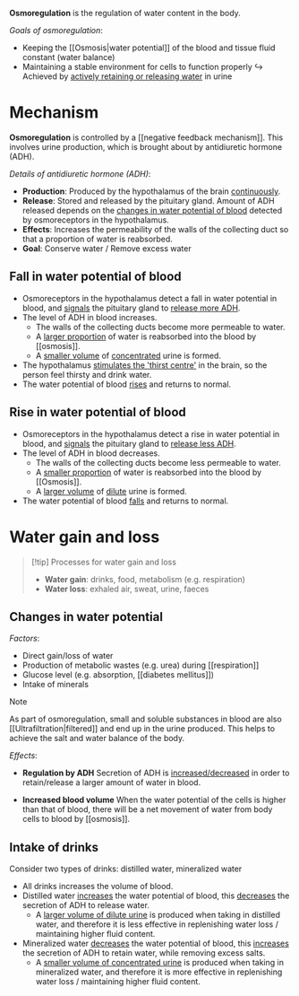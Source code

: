 **Osmoregulation** is the <span class="hi-green">regulation of water content</span> in the body.

*Goals of osmoregulation*:
- Keeping the [[Osmosis|water potential]] of the blood and tissue fluid constant (water balance)
- Maintaining a stable environment for cells to function properly
↪ Achieved by <u>actively retaining or releasing water</u> in urine

# Mechanism
**Osmoregulation** is controlled by a [[negative feedback mechanism]]. This involves urine production, which is brought about by <span class="hi-blue">antidiuretic hormone (ADH)</span>.

*Details of antidiuretic hormone (ADH)*:
- **Production**: <span class="hi-green">Produced</span> by the <span class="hi-blue">hypothalamus</span> of the brain <u>continuously</u>.
- **Release**: <span class="hi-green">Stored and released</span> by the <span class="hi-blue">pituitary gland</span>. Amount of ADH released depends on the <u>changes in water potential of blood</u> detected by <span class="hi-blue">osmoreceptors</span> in the hypothalamus.
- **Effects**: <span class="hi-green">Increases the permeability of the walls of the collecting duct</span> so that <span class="hi-green">a proportion of water is reabsorbed</span>.
- **Goal**: Conserve water / Remove excess water

## Fall in water potential of blood
- <span class="hi-blue">Osmoreceptors</span> in the <span class="hi-blue">hypothalamus</span> detect a fall in water potential in blood, and <u>signals</u> the <span class="hi-blue">pituitary gland</span> to <u>release more ADH</u>.
- The level of ADH in blood increases.
	- The <span class="hi-green">walls of the collecting ducts become more permeable to water</span>.
	- A <span class="hi-green"><u>larger proportion</u> of water is reabsorbed</span> into the blood by [[osmosis]].
	- A <span class="hi-green"><u>smaller volume</u></span> of <span class="hi-green"><u>concentrated</u> urine</span> is formed.
- The <span class="hi-blue">hypothalamus</span> <u>stimulates the 'thirst centre'</u> in the brain, so the person feel thirsty and drink water.
- The water potential of blood <u>rises</u> and returns to normal.

## Rise in water potential of blood
- <span class="hi-blue">Osmoreceptors</span> in the <span class="hi-blue">hypothalamus</span> detect a rise in water potential in blood, and <u>signals</u> the <span class="hi-blue">pituitary gland</span> to <u>release less ADH</u>.
- The level of ADH in blood decreases.
	- The <span class="hi-green">walls of the collecting ducts become less permeable to water</span>.
	- A <span class="hi-green"><u>smaller proportion</u> of water is reabsorbed</span> into the blood by [[Osmosis]].
	- A <span class="hi-green"><u>larger volume</u></span> of <span class="hi-green"><u>dilute</u> urine</span> is formed.
- The water potential of blood <u>falls</u> and returns to normal.

# Water gain and loss
> [!tip] Processes for water gain and loss
> - **Water gain**: drinks, food, metabolism (e.g. respiration)
> - **Water loss**: exhaled air, sweat, urine, faeces

## Changes in water potential
*Factors*:
- Direct gain/loss of water
- Production of metabolic wastes (e.g. urea) during [[respiration]]
- Glucose level (e.g. absorption, [[diabetes mellitus]])
- Intake of minerals

> [!note]
> As part of <span class="hi-green">osmoregulation</span>, small and soluble substances in blood are also [[Ultrafiltration|filtered]] and end up in the urine produced. This helps to achieve the <span class="hi-blue">salt and water balance</span> of the body.

*Effects*:
- **Regulation by ADH**
  Secretion of ADH is <u>increased/decreased</u> in order to <span class="hi-green">retain/release a larger amount of water in blood</span>.

- **Increased blood volume**
  When the water potential of the cells is higher than that of blood, there will be a net movement of water from body cells to blood by [[osmosis]].

## Intake of drinks
Consider two types of drinks: distilled water, mineralized water
- All drinks increases the volume of blood.
- Distilled water <u>increases</u> the <span class="hi-blue">water potential</span> of blood, this <u>decreases</u> the <span class="hi-blue">secretion of ADH</span> to release water.
	- A <u>larger volume of dilute urine</u> is produced when taking in distilled water, and therefore it is <span class="hi-green">less effective in replenishing water loss / maintaining higher fluid content</span>.
- Mineralized water <u>decreases</u> the <span class="hi-blue">water potential</span> of blood, this <u>increases</u> the <span class="hi-blue">secretion of ADH</span> to retain water, while removing excess salts.
	- A <u>smaller volume of concentrated urine</u> is produced when taking in mineralized water, and therefore it is <span class="hi-green">more effective in replenishing water loss / maintaining higher fluid content</span>.
